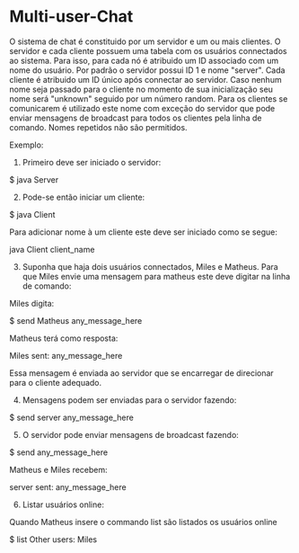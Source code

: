 # Multi-user-Chat

O sistema de chat é constituido por um servidor e um ou mais clientes. O servidor e cada cliente possuem uma tabela com os usuários connectados ao sistema. Para isso, para cada nó é atribuido um ID associado com um nome do usuário. Por padrão o servidor possui ID 1 e nome "server". Cada cliente é atribuido um ID único após connectar ao servidor. Caso nenhum nome seja passado para o cliente no momento de sua inicialização seu nome será "unknown" seguido por um número random. Para os clientes se comunicarem é utilizado este nome com exceção do servidor que pode enviar mensagens de broadcast para todos os clientes pela linha de comando. Nomes repetidos não são permitidos.

Exemplo:

1) Primeiro deve ser iniciado o servidor:

$ java Server

2) Pode-se então iniciar um cliente:

$ java Client

Para adicionar nome à um cliente este deve ser iniciado como se segue:

java Client client_name

3) Suponha que haja dois usuários connectados, Miles e Matheus. Para que Miles envie uma mensagem para matheus este deve digitar na linha de comando:

Miles digita:

$ send Matheus any_message_here

Matheus terá como resposta:

Miles sent: any_message_here

Essa mensagem é enviada ao servidor que se encarregar de direcionar para o cliente adequado.

4) Mensagens podem ser enviadas para o servidor fazendo:

$ send server any_message_here

5) O servidor pode enviar mensagens de broadcast fazendo:

$ send any_message_here

Matheus e Miles recebem:

server sent: any_message_here

6) Listar usuários online:

Quando Matheus insere o commando list são listados os usuários online

$ list
Other users:
Miles


